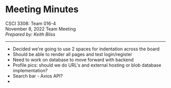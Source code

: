 
# Meeting Minutes

CSCI 3308: Team 016-4  
November 8, 2022 Team Meeting  
*Prepared by: Keith Bliss*  

---

- Decided we're going to use 2 spaces for indentation across the board  
- Should be able to render all pages and test login/register  
- Need to work on database to move forward with backend  
- Profile pics: should we do URL's and external hosting or blob database implementation?  
- Search bar - Axios API?  
- 
